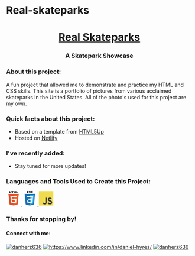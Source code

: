 # Real-skateparks


<h1 align="center"> <a href="https://realskateparks.netlify.app/"> Real Skateparks </a> </h1>


<h3 align="center"> A Skatepark Showcase </h3>


<h3 align="left">About this project:</h3>
<p align="left">
A fun project that allowed me to demonstrate and practice my HTML and CSS skills. This site is a portfolio of pictures from various acclaimed skateparks in the United States. All of the photo's used for this project are my own.
</p>

<h3 align="left">Quick facts about this project:</h3>
<p align="left">
<ul>
<li> Based on a template from <a href="https://html5up.net/"> HTML5Up</a> </li>
<li> Hosted on <a href="https://app.netlify.com/drop"> Netlify </a> </li>
<!----- <li> </li> ---->
</ul>
</p>



<h3 align="left">I've recently added:</h3>
<p align="left">

<ul>
<li> Stay tuned for more updates! </li>

<!----- <li> </li> ---->
</ul>
</p>


<h3 align="left">Languages and Tools Used to Create this Project:</h3>
<p align="left"> <a href="https://www.w3.org/html/" target="_blank" rel="noreferrer"> <img src="https://raw.githubusercontent.com/devicons/devicon/master/icons/html5/html5-original-wordmark.svg" alt="html5" width="40" height="40"/> </a> <a href="https://www.w3schools.com/css/" target="_blank" rel="noreferrer"> <img src="https://raw.githubusercontent.com/devicons/devicon/master/icons/css3/css3-original-wordmark.svg" alt="css3" width="40" height="40"/> </a> <a href="https://developer.mozilla.org/en-US/docs/Web/JavaScript" target="_blank" rel="noreferrer"> <img src="https://raw.githubusercontent.com/devicons/devicon/master/icons/javascript/javascript-original.svg" alt="javascript" width="40" height="40"/> </a> </p>


<h3 align="left">Thanks for stopping by!</h3>
<h4> Connect with me: </h4>
<p align="left">
<a href="https://twitter.com/danherz636" target="blank"><img align="center" src="https://raw.githubusercontent.com/rahuldkjain/github-profile-readme-generator/master/src/images/icons/Social/twitter.svg" alt="danherz636" height="30" width="40" /></a>
<a href="https://linkedin.com/in/https://www.linkedin.com/in/daniel-hyres/" target="blank"><img align="center" src="https://raw.githubusercontent.com/rahuldkjain/github-profile-readme-generator/master/src/images/icons/Social/linked-in-alt.svg" alt="https://www.linkedin.com/in/daniel-hyres/" height="30" width="40" /></a>
<a href="https://www.twitch.tv/herz636/videos" target="blank"><img align="center" src="https://raw.githubusercontent.com/rahuldkjain/github-profile-readme-generator/master/src/images/icons/Social/twitch.svg" alt="danherz636" height="30" width="40" /></a>
</p>

